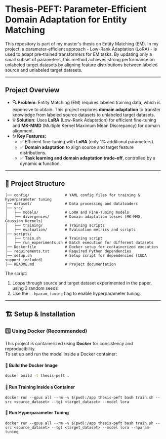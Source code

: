 # Thesis-PEFT: Parameter-Efficient Domain Adaptation for Entity Matching

This repository is part of my master's thesis on Entity Matching (EM). In my project, a parameter-efficient approach - Low-Rank Adaptation (LoRA) - is used to adapt pre-trained transformers for EM tasks. By updating only a small subset of parameters, this method achieves strong performance on unlabeled target datasets by aligning feature distributions between labeled source and unlabeled target datasets.

---

## Project Overview

- **🔍 Problem:** Entity Matching (EM) requires labeled training data, which is expensive to obtain. This project explores **domain adaptation** to transfer knowledge from labeled source datasets to unlabeled target datasets.
- **💡 Solution:** Uses **LoRA** (Low-Rank Adaptation) for efficient fine-tuning and **MK-MMD** (Multiple Kernel Maximum Mean Discrepancy) for domain alignment.
- **✨ Key Features:**
  - ✅ Efficient fine-tuning with **LoRA** (only 1% additional parameters).
  - ✅ **Domain adaptation** to align source and target feature distributions.
  - ✅ **Task learning and domain adaptation trade-off**, controlled by a dynamic **α** function.

---

## 📂 Project Structure
```Thesis-PEFT/
│── config/                # YAML config files for training & hyperparameter tuning
│── dataset/               # Data processing and dataloaders
│── src/
│   ├── models/            # LoRA and Fine-Tuning models
│   ├── divergences/       # Domain adaptation losses (MK-MMD, Gaussian Kernels)
│   ├── training/          # Training scripts
│   ├── evaluation/        # Evaluation metrics and scripts
│── scripts/
│   ├── train.sh           # Training script
│   ├── run_experiments.sh # Batch execution for different datasets
│── Dockerfile             # Docker setup for containerized execution
│── requirements.txt       # Required Python dependencies
│── setup.sh               # Setup script for dependencies (CUDA support included)
│── README.md              # Project documentation
```

The script:
1. Loops through source and target dataset experimented in the paper, using 3 random seeds 
4. Use the `--hparam_tuning` flag to enable hyperparameter tuning.

---

## 🏗️ Setup & Installation

### **1️⃣ Using Docker (Recommended)**
This project is containerized using **Docker** for consistency and reproducibility.  
To set up and run the model inside a Docker container:

#### **🔹 Build the Docker Image**
```bash
docker build -t thesis-peft .
```

#### **🔹 Run Training Inside a Container**
```docker run --gpus all --rm -v $(pwd):/app thesis-peft bash train.sh --src <source_dataset> --tgt <target_dataset> --model lora```

#### **🔹 Run Hyperparameter Tuning**

```docker run --gpus all --rm -v $(pwd):/app thesis-peft bash train.sh --src <source_dataset> --tgt <target_dataset> --model lora --hparam-tuning```

